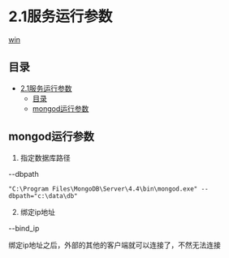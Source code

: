 # 2.1服务运行参数

[win](https://docs.mongodb.com/manual/tutorial/install-mongodb-on-windows/#std-label-run-mongodb-from-cmd)

## 目录

- [2.1服务运行参数](#21服务运行参数)
  - [目录](#目录)
  - [mongod运行参数](#mongod运行参数)

## mongod运行参数

1. 指定数据库路径

--dbpath

    "C:\Program Files\MongoDB\Server\4.4\bin\mongod.exe" --dbpath="c:\data\db"

2. 绑定ip地址

--bind_ip

绑定ip地址之后，外部的其他的客户端就可以连接了，不然无法连接

<CommentService/>
